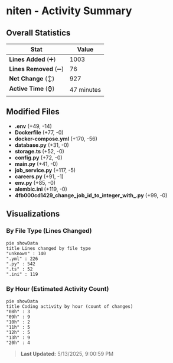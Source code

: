 # niten - Activity Summary 

## Overall Statistics

| Stat                   | Value                                                             |
| ---------------------- | ----------------------------------------------------------------- |
| **Lines Added** (➕)   | 1003                                          |
| **Lines Removed** (➖) | 76                                        |
| **Net Change** (↕)    | 927                |
| **Active Time** (⌚)   | 47 minutes |


## Modified Files
- **.env** (+49, -14)
- **Dockerfile** (+77, -0)
- **docker-compose.yml** (+170, -56)
- **database.py** (+31, -0)
- **storage.ts** (+52, -0)
- **config.py** (+72, -0)
- **main.py** (+41, -0)
- **job_service.py** (+117, -5)
- **careers.py** (+91, -1)
- **env.py** (+85, -0)
- **alembic.ini** (+119, -0)
- **4fb000cd1429_change_job_id_to_integer_with_.py** (+99, -0)

## Visualizations

### By File Type (Lines Changed)

```mermaid
pie showData
title Lines changed by file type
"unknown" : 140
".yml" : 226
".py" : 542
".ts" : 52
".ini" : 119
```

### By Hour (Estimated Activity Count)

```mermaid
pie showData
title Coding activity by hour (count of changes)
"08h" : 3
"09h" : 9
"10h" : 2
"11h" : 5
"12h" : 5
"13h" : 9
"20h" : 4
```


> **Last Updated:** 5/13/2025, 9:00:59 PM